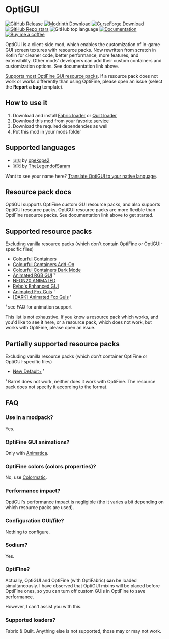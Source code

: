 # OptiGUI

[![GitHub Release](https://img.shields.io/github/v/release/opekope2/OptiGUI?include_prereleases&style=flat&logo=github&label=Download%20form%20GitHub)](https://github.com/opekope2/OptiGUI/releases)
[![Modrinth Download](https://img.shields.io/modrinth/v/optigui?style=flat&logo=modrinth&label=Download%20from%20Modrinth)](https://modrinth.com/mod/optigui/versions)
[![CurseForge Download](https://img.shields.io/curseforge/v/619986?style=flat&logo=curseforge&label=Download%20from%20CurseForge)](https://www.curseforge.com/minecraft/mc-mods/optigui/files)
[![GitHub Repo stars](https://img.shields.io/github/stars/opekope2/OptiGUI?style=flat&label=%E2%AD%90%20GitHub%20stars&color=ffff00)](https://github.com/opekope2/OptiGUI/stargazers)
![GitHub top language](https://img.shields.io/github/languages/top/opekope2/OptiGUI?style=flat&logo=kotlin&color=7f52ff)
[![Documentation](https://img.shields.io/badge/Read_the-documentation-8ca1af?style=flat&logo=readthedocs)](https://opekope2.dev/OptiGUI)
[![Buy me a coffee](https://img.shields.io/badge/Buy_me_a_coffee-Ko--fi-f16061?style=flat&logo=ko-fi)](https://ko-fi.com/opekope2)

OptiGUI is a client-side mod, which enables the customization of in-game GUI screen textures with resource packs. Now rewritten from scratch in Kotlin for cleaner code, better performance, more features, and extensibility.
Other mods' developers can add their custom containers and customization options. See documentation link above.

[Supports most OptiFine GUI resource packs](#supported-resource-packs). If a resource pack does not work or works differently than using OptiFine, please open an issue (select the **Report a bug** template).

## How to use it

1. Download and install [Fabric loader](https://fabricmc.net/use) or [Quilt loader](https://quiltmc.org/en/install)
2. Download this mod from your [favorite service](#optigui)
3. Download the required dependencies as well
4. Put this mod in your mods folder

## Supported languages

* 🇺🇸 by [opekope2](https://github.com/opekope2)
* 🇲🇽 by [TheLegendofSaram](https://github.com/TheLegendofSaram)

Want to see your name here? [Translate OptiGUI to your native language](https://github.com/opekope2/OptiGUI/blob/main/CONTRIBUTING.md#i-want-to-add-a-translation).

## Resource pack docs

OptiGUI supports OptiFine custom GUI resource packs, and also supports OptiGUI resource packs. OptiGUI resource packs are more flexible than OptiFine resource packs.
See documentation link above to get started.

## Supported resource packs

Excluding vanilla resource packs (which don't contain OptiFine or OptiGUI-specific files)

* [Colourful Containers](https://www.planetminecraft.com/texture-pack/colourful-containers-gui/)
* [Colourful Containers Add-On](https://www.planetminecraft.com/texture-pack/updated-colourful-containers-light-mode-gui-optifine-required/)
* [Colourful Containers Dark Mode](https://www.planetminecraft.com/texture-pack/colourful-containers-dark-mode-gui-optifine-required/)
* [Animated RGB GUI](https://www.curseforge.com/minecraft/texture-packs/optifine-animated-rgb-gui) ¹
* [NEON20 ANIMATED](https://www.planetminecraft.com/texture-pack/neon20-animated-optifine/)
* [Rybo's Enhanced GUI](https://www.planetminecraft.com/texture-pack/rybo-s-enhanced-gui/)
* [Animated Fox Guis](https://www.planetminecraft.com/texture-pack/animated-fox-guis-1-16-x/) ¹
* [\[DARK\] Animated Fox Guis](https://www.planetminecraft.com/texture-pack/fox-4931933/) ¹

¹ see FAQ for animation support

This list is not exhaustive. If you know a resource pack which works, and you'd like to see it here, or a resource pack, which does not work, but works with OptiFine, please open an issue.

## Partially supported resource packs

Excluding vanilla resource packs (which don't container OptiFine or OptiGUI-specific files)

* [New Default+](https://www.curseforge.com/minecraft/texture-packs/newdefaultplus) ¹

¹ Barrel does not work, neither does it work with OptiFine. The resource pack does not specify it according to the format.

## FAQ

### Use in a modpack?

Yes.

### OptiFine GUI animations?

Only with [Animatica](https://github.com/FoundationGames/Animatica).

### OptiFine colors (colors.properties)?

No, use [Colormatic](https://github.com/kvverti/colormatic).

### Performance impact?

OptiGUI's performance impact is negligible (tho it varies a bit depending on which resource packs are used).

### Configuration GUI/file?

Nothing to configure.

### Sodium?

Yes.

### OptiFine?

Actually, OptiGUI and OptiFine (with OptiFabric) **can** be loaded simultaneously.
I have observed that OptiGUI mixins will be placed before OptiFine ones, so you can turn off custom GUIs in OptiFine to save performance.

However, I can't assist you with this.

### Supported loaders?

Fabric & Quilt. Anything else is not supported, those may or may not work.
